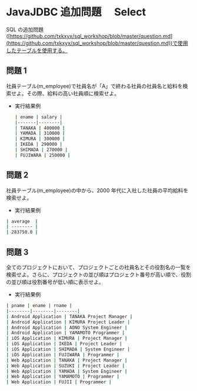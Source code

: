 # JavaJDBC 追加問題　 Select

SQL の追加問題([https://github.com/txkxyx/sql_workshop/blob/master/question.md](https://github.com/txkxyx/sql_workshop/blob/master/question.md))で使用したテーブルを使用する。

## 問題 1

社員テーブル(m_employee)で社員名が「A」で終わる社員の社員名と給料を検索せよ。その際、給料の高い社員順に検索せよ。

- 実行結果例

  ```bash
  | ename | salary |
  |-------|--------|
  | TANAKA | 400000 |
  | YAMADA | 310000 |
  | KIMURA | 300000 |
  | IKEDA | 290000 |
  | SHIMADA | 270000 |
  | FUJIWARA | 250000 |
  ```

## 問題 2

社員テーブル(m_employee)の中から、2000 年代に入社した社員の平均給料を検索せよ。

- 実行結果例

```bash
| average  |
| -------- |
| 283750.0 |
```

## 問題 3

全てのプロジェクトにおいて、プロジェクトごとの社員名とその役割名の一覧を検索せよ。さらに、プロジェクトの並び順はプロジェクト番号が高い順で、役割の並び順は役割番号が低い順に表示せよ。

- 実行結果例

```bash
| pname | ename | rname |
|--------|--------|--------|
| Android Application | TANAKA Project Manager |
| Android Application | KIMURA Project Leader |
| Android Application | AONO System Engineer |
| Android Application | YAMAMOTO Programmer |
| iOS Application | KIMURA | Project Manager |
| iOS Application | IKEDA | Project Leader |
| iOS Application | SHIMADA | System Engineer |
| iOS Application | FUJIWARA | Programmer |
| Web Application | TANAKA | Project Manager |
| Web Application | SUZUKI | Project Leader |
| Web Application | YAMADA | System Engineer |
| Web Application | YAMAMOTO | Programmer |
| Web Application | FUJII | Programmer |
```
